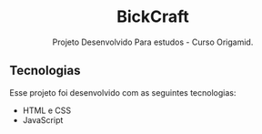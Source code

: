 <h1 align="center"> BickCraft </h1>
<p align="center">
Projeto Desenvolvido Para estudos - Curso Origamid.
</p>

## Tecnologias

Esse projeto foi desenvolvido com as seguintes tecnologias:

- HTML e CSS
- JavaScript 
